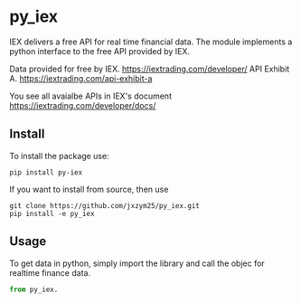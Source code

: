 # py_iex
IEX delivers a free API for real time financial data. The module implements a
python interface to the free API provided by IEX.

Data provided for free by IEX. https://iextrading.com/developer/
API Exhibit A. https://iextrading.com/api-exhibit-a

You see all avaialbe APIs in IEX's document https://iextrading.com/developer/docs/

## Install
To install the package use:
```shell
pip install py-iex
```
If you want to install from source, then use
```shell
git clone https://github.com/jxzym25/py_iex.git
pip install -e py_iex
```

## Usage
To get data in python, simply import the library and call the objec for realtime
finance data.
```python
from py_iex.
```

